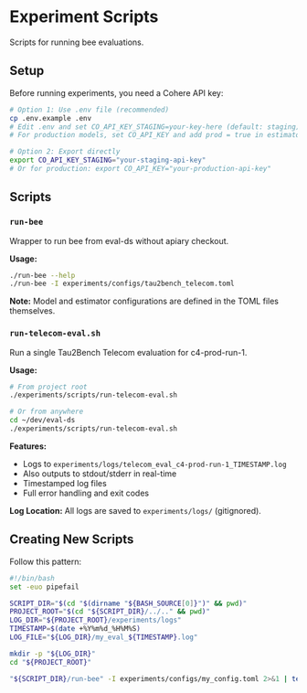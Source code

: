 # Experiment Scripts

Scripts for running bee evaluations.

## Setup

Before running experiments, you need a Cohere API key:

```bash
# Option 1: Use .env file (recommended)
cp .env.example .env
# Edit .env and set CO_API_KEY_STAGING=your-key-here (default: staging)
# For production models, set CO_API_KEY and add prod = true in estimator config

# Option 2: Export directly
export CO_API_KEY_STAGING="your-staging-api-key"
# Or for production: export CO_API_KEY="your-production-api-key"
```

## Scripts

### `run-bee`
Wrapper to run bee from eval-ds without apiary checkout.

**Usage:**
```bash
./run-bee --help
./run-bee -I experiments/configs/tau2bench_telecom.toml
```

**Note:** Model and estimator configurations are defined in the TOML files themselves.

### `run-telecom-eval.sh`
Run a single Tau2Bench Telecom evaluation for c4-prod-run-1.

**Usage:**
```bash
# From project root
./experiments/scripts/run-telecom-eval.sh

# Or from anywhere
cd ~/dev/eval-ds
./experiments/scripts/run-telecom-eval.sh
```

**Features:**
- Logs to `experiments/logs/telecom_eval_c4-prod-run-1_TIMESTAMP.log`
- Also outputs to stdout/stderr in real-time
- Timestamped log files
- Full error handling and exit codes

**Log Location:**
All logs are saved to `experiments/logs/` (gitignored).

## Creating New Scripts

Follow this pattern:

```bash
#!/bin/bash
set -euo pipefail

SCRIPT_DIR="$(cd "$(dirname "${BASH_SOURCE[0]}")" && pwd)"
PROJECT_ROOT="$(cd "${SCRIPT_DIR}/../.." && pwd)"
LOG_DIR="${PROJECT_ROOT}/experiments/logs"
TIMESTAMP=$(date +%Y%m%d_%H%M%S)
LOG_FILE="${LOG_DIR}/my_eval_${TIMESTAMP}.log"

mkdir -p "${LOG_DIR}"
cd "${PROJECT_ROOT}"

"${SCRIPT_DIR}/run-bee" -I experiments/configs/my_config.toml 2>&1 | tee "${LOG_FILE}"
```

